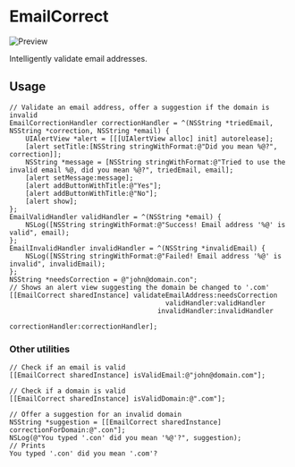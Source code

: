 EmailCorrect
============

![Preview](http://s3.amazonaws.com/jarodlrandom/emailcorrect.png)

Intelligently validate email addresses.

## Usage

	// Validate an email address, offer a suggestion if the domain is invalid
    EmailCorrectionHandler correctionHandler = ^(NSString *triedEmail, NSString *correction, NSString *email) {
		UIAlertView *alert = [[[UIAlertView alloc] init] autorelease];
		[alert setTitle:[NSString stringWithFormat:@"Did you mean %@?", correction]];
		NSString *message = [NSString stringWithFormat:@"Tried to use the invalid email %@, did you mean %@?", triedEmail, email];
		[alert setMessage:message];
		[alert addButtonWithTitle:@"Yes"];
		[alert addButtonWithTitle:@"No"];
		[alert show];
    };
	EmailValidHandler validHandler = ^(NSString *email) {
		NSLog([NSString stringWithFormat:@"Success! Email address '%@' is valid", email);
    };
	EmailInvalidHandler invalidHandler = ^(NSString *invalidEmail) {
		NSLog([NSString stringWithFormat:@"Failed! Email address '%@' is invalid", invalidEmail);
	};
	NSString *needsCorrection = @"john@domain.con";
	// Shows an alert view suggesting the domain be changed to '.com'
    [[EmailCorrect sharedInstance] validateEmailAddress:needsCorrection
                                           validHandler:validHandler
                                         invalidHandler:invalidHandler
                                      correctionHandler:correctionHandler];


### Other utilities

	// Check if an email is valid
	[[EmailCorrect sharedInstance] isValidEmail:@"john@domain.com"];

	// Check if a domain is valid
	[[EmailCorrect sharedInstance] isValidDomain:@".com"];

	// Offer a suggestion for an invalid domain
	NSString *suggestion = [[EmailCorrect sharedInstance] correctionForDomain:@".con"];
	NSLog(@"You typed '.con' did you mean '%@'?", suggestion);
	// Prints
	You typed '.con' did you mean '.com'?
	
